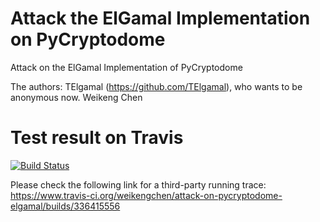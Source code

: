 # Attack the ElGamal Implementation on PyCryptodome
Attack on the ElGamal Implementation of PyCryptodome

The authors:
     TElgamal (https://github.com/TElgamal), who wants to be anonymous now.
     Weikeng Chen
     

# Test result on Travis
[![Build Status](https://www.travis-ci.org/weikengchen/attack-on-pycryptodome-elgamal.svg?branch=master)](https://www.travis-ci.org/weikengchen/attack-on-pycryptodome-elgamal)

Please check the following link for a third-party running trace: https://www.travis-ci.org/weikengchen/attack-on-pycryptodome-elgamal/builds/336415556
